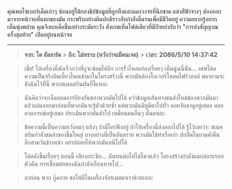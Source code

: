 คุณพบไซเบอร์เด็คเก่าๆ ซ่อนอยู่ใต้กองชิปข้อมูลที่ถูกทิ้งและแผงวงจรที่ฉีกขาด แสงสีฟ้าจางๆ ส่องออกมาจากหน้าจอที่แตกของมัน กระพริบอย่างผิดปกติราวกับกำลังดิ้นรนเพื่อมีชีวิตอยู่ ความอยากรู้อยากเห็นพุ่งพล่าน คุณจึงยกเด็คขึ้นอย่างระมัดระวัง สังเกตเห็นไฟล์เดียวที่มีป้ายกำกับว่า "การส่งสัญญาณครั้งสุดท้าย" เปิดอยู่บนหน้าจอ

---

> **จาก: ไค อัลลาร์ด** > **ถึง: ไม่ทราบ (หวังว่าจะมีคนเจอ)** > **เวลา: 2086/5/10 14:37:42**

> เชี่ย! ไอ้เครื่องนี่พังเร็วกว่าที่กูจะซ่อมได้อีก การรั่วไหลแย่ลงเรื่อยๆ เห็นนู่นนี่นั่น... เศษโค้ด ความเป็นจริงบิดเบี้ยวไหลเข้ามาในโครงสร้างนี่ พวกมันต้องโอเวอร์โหลดไฟร์วอลล์ พยายามจะขังฉันไว้ที่นี่ พวกสเนคสกินมันก็งี้แหละ

> ฉันคิดว่าจะเล็ดลอดการป้องกันของพวกมันไปได้ คว้าข้อมูลเส้นทางขนส่งใหม่ของพวกมันมา แล้วเผ่นออกมาก่อนที่พวกมันจะรู้ตัวด้วยซ้ำ แต่พวกมันมีหูมีตาไปทั่ว คอยจับตาดูอยู่เสมอ คอยคาดการณ์อยู่เสมอ ประเมินพวกมันต่ำไป เหมือนคนอื่นๆ นั่นแหละ

> ข้อความนี้เป็นความหวังลมๆ แล้งๆ ถ้ามีใครฟังอยู่ ถ้าไอ้เครื่องนี่ส่งออกไปได้ รู้ไว้เลยว่า: สเนคสกินกำลังขนส่งของชิ้นใหญ่ บางอย่างที่เป็นอันตราย พวกมันใช้ท่าเรือเก่า ปกปิดในยามค่ำคืน อีกสามวันข้างหน้า อย่าปล่อยให้พวกมันหนีไปได้

> โค้ดดังขึ้นเรื่อยๆ ตอนนี้ เสียงกระซิบ... ฉันทนต่อไปไม่ไหวแล้ว โครงสร้างกำลังแตกสลายรอบตัวฉัน การเชื่อมต่อของฉันกำลังเลือนหายไป...

> ลาก่อน พวก กู๊ดกาย ขอให้ผีในเครื่องจักรเมตตาเราด้วยเถอะ
